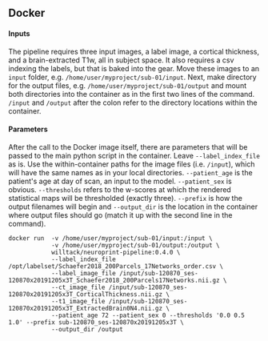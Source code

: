 ## Docker
#### Inputs
The pipeline requires three input images, a label image, a cortical thickness, and a brain-extracted T1w, all in subject space. It also requires a csv indexing the labels, but that is baked into the gear.
Move these images to an `input` folder, e.g. `/home/user/myproject/sub-01/input`. Next, make directory for the output files, e.g. `/home/user/myproject/sub-01/output` and mount both directories into the container as in the first two lines of the command. `/input` and `/output` after the colon refer to the directory locations within the container.

#### Parameters
After the call to the Docker image itself, there are parameters that will be passed to the main python script in the container. Leave `--label_index_file` as is. Use the within-container paths for the image files (i.e. `/input`), which will have the same names as in your local directories.
`--patient_age` is the patient's age at day of scan, an input to the model. `--patient_sex` is obvious. `--thresholds` refers to the w-scores at which the rendered statistical maps will be thresholded (exactly three). `--prefix` is how the output filenames will begin and `--output_dir` is the location in the container where output files should go (match it up with the second line in the command).

```
docker run  -v /home/user/myproject/sub-01/input:/input \
            -v /home/user/myproject/sub-01/output:/output \
            willtack/neuroprint-pipeline:0.4.0 \
            --label_index_file /opt/labelset/Schaefer2018_200Parcels_17Networks_order.csv \
            --label_image_file /input/sub-120870_ses-120870x20191205x3T_Schaefer2018_200Parcels17Networks.nii.gz \
            --ct_image_file /input/sub-120870_ses-120870x20191205x3T_CorticalThickness.nii.gz \
            --t1_image_file /input/sub-120870_ses-120870x20191205x3T_ExtractedBrain0N4.nii.gz \
            --patient_age 72 --patient_sex 0 --thresholds '0.0 0.5 1.0' --prefix sub-120870_ses-120870x20191205x3T \
            --output_dir /output

```
